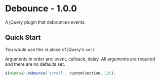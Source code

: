 Debounce - 1.0.0
==========

A jQuery plugin that debounces events.



## Quick Start

You would use this in place of jQuery's `on()`.

Arguments in order are: event, callback, delay. All arguments are required and there are no defaults set.

```js
$(window).debounce('scroll', customFunction, 125);
```

